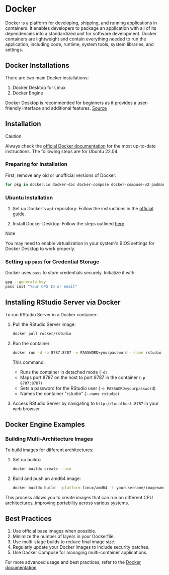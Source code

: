 # Docker

Docker is a platform for developing, shipping, and running applications in containers. It enables developers to package an application with all of its dependencies into a standardized unit for software development. Docker containers are lightweight and contain everything needed to run the application, including code, runtime, system tools, system libraries, and settings.

## Docker Installations

There are two main Docker installations:

1. Docker Desktop for Linux
2. Docker Engine

Docker Desktop is recommended for beginners as it provides a user-friendly interface and additional features. [Source](https://docs.docker.com/desktop/install/linux/)

## Installation

> [!CAUTION]
> Always check the [official Docker documentation](https://docs.docker.com/engine/install/ubuntu/) for the most up-to-date instructions. The following steps are for Ubuntu 22.04.

### Preparing for Installation

First, remove any old or unofficial versions of Docker:

```sh
for pkg in docker.io docker-doc docker-compose docker-compose-v2 podman-docker containerd runc; do sudo apt-get remove $pkg; done
```

### Ubuntu Installation

1. Set up Docker's `apt` repository:
   Follow the instructions in the [official guide](https://docs.docker.com/engine/install/ubuntu/#install-using-the-repository).

2. Install Docker Desktop:
   Follow the steps outlined [here](https://docs.docker.com/desktop/install/linux/ubuntu/#install-docker-desktop).

> [!NOTE]
> You may need to enable virtualization in your system's BIOS settings for Docker Desktop to work properly.

### Setting up `pass` for Credential Storage

Docker uses `pass` to store credentials securely. Initialize it with:

```sh
gpg --generate-key
pass init "Your GPG ID or email"
```

## Installing RStudio Server via Docker

To run RStudio Server in a Docker container:

1. Pull the RStudio Server image:

   ```sh
   docker pull rocker/rstudio
   ```

2. Run the container:

   ```sh
   docker run -d -p 8787:8787 -e PASSWORD=yourpassword --name rstudio rocker/rstudio
   ```

   This command:

   - Runs the container in detached mode (`-d`)
   - Maps port 8787 on the host to port 8787 in the container (`-p 8787:8787`)
   - Sets a password for the RStudio user (`-e PASSWORD=yourpassword`)
   - Names the container "rstudio" (`--name rstudio`)

3. Access RStudio Server by navigating to `http://localhost:8787` in your web browser.

## Docker Engine Examples

### Building Multi-Architecture Images

To build images for different architectures:

1. Set up buildx:

   ```sh
   docker buildx create --use
   ```

2. Build and push an amd64 image:
   ```sh
   docker buildx build --platform linux/amd64 -t yourusername/imagename:tag . --push
   ```

This process allows you to create images that can run on different CPU architectures, improving portability across various systems.

## Best Practices

1. Use official base images when possible.
2. Minimize the number of layers in your Dockerfile.
3. Use multi-stage builds to reduce final image size.
4. Regularly update your Docker images to include security patches.
5. Use Docker Compose for managing multi-container applications.

For more advanced usage and best practices, refer to the [Docker documentation](https://docs.docker.com/).
